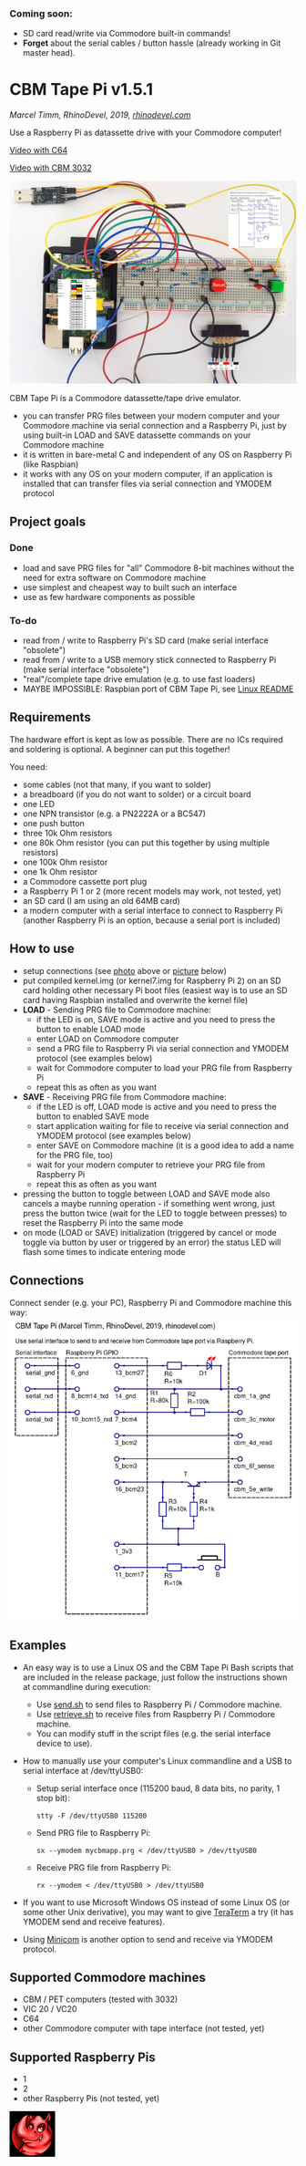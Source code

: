### Coming soon:
- SD card read/write via Commodore built-in commands!
- **Forget** about the serial cables / button hassle (already working in Git master head).

# CBM Tape Pi v1.5.1
*Marcel Timm, RhinoDevel, 2019, [rhinodevel.com](http://rhinodevel.com/)*

Use a Raspberry Pi as datassette drive with your Commodore computer!

[Video with C64](https://youtu.be/OaE2jjz9rNg)

[Video with CBM 3032](https://youtu.be/Clf2ns-0-9E)

<img src="./docs/Photo%20of%20connected%20Raspberry%20Pi%201.jpg" alt="Photo" title="Photo with overlays containing all relevant informations to build CBM Tape Pi connections yourself." width="800"/>

CBM Tape Pi is a Commodore datassette/tape drive emulator.

- you can transfer PRG files between your modern computer and your Commodore machine via serial connection and a Raspberry Pi, just by using built-in LOAD and SAVE datassette commands on your Commodore machine
- it is written in bare-metal C and independent of any OS on Raspberry Pi (like Raspbian)
- it works with any OS on your modern computer, if an application is installed that can transfer files via serial connection and YMODEM protocol

## Project goals

### Done

- load and save PRG files for "all" Commodore 8-bit machines without the need for extra software on Commodore machine
- use simplest and cheapest way to built such an interface
- use as few hardware components as possible

### To-do

- read from / write to Raspberry Pi's SD card (make serial interface "obsolete")
- read from / write to a USB memory stick connected to Raspberry Pi (make serial interface "obsolete")
- "real"/complete tape drive emulation (e.g. to use fast loaders)
- MAYBE IMPOSSIBLE: Raspbian port of CBM Tape Pi, see [Linux README](./linux/README.md)

## Requirements

The hardware effort is kept as low as possible. There are no ICs required and soldering is optional. A beginner can put this together!

You need:

- some cables (not that many, if you want to solder)
- a breadboard (if you do not want to solder) or a circuit board
- one LED
- one NPN transistor (e.g. a PN2222A or a BC547)
- one push button
- three 10k Ohm resistors
- one 80k Ohm resistor (you can put this together by using multiple resistors)
- one 100k Ohm resistor
- one 1k Ohm resistor
- a Commodore cassette port plug
- a Raspberry Pi 1 or 2 (more recent models may work, not tested, yet)
- an SD card (I am using an old 64MB card)
- a modern computer with a serial interface to connect to Raspberry Pi (another Raspberry Pi is an option, because a serial port is included)

## How to use

- setup connections (see [photo](./docs/Photo%20of%20connected%20Raspberry%20Pi%201.jpg) above or [picture](./docs/Serial%20to%20CBM%20tape%20via%20Raspberry%20Pi%20(Marcel%20Timm%2C%20RhinoDevel).png) below)
- put compiled kernel.img (or kernel7.img for Raspberry Pi 2) on an SD card holding other necessary Pi boot files (easiest way is to use an SD card having Raspbian installed and overwrite the kernel file)
- **LOAD** - Sending PRG file to Commodore machine:
  - if the LED is on, SAVE mode is active and you need to press the button to enable LOAD mode  
  - enter LOAD on Commodore computer
  - send a PRG file to Raspberry Pi via serial connection and YMODEM protocol (see examples below)
  - wait for Commodore computer to load your PRG file from Raspberry Pi
  - repeat this as often as you want
- **SAVE** - Receiving PRG file from Commodore machine:
  - if the LED is off, LOAD mode is active and you need to press the button to enabled SAVE mode
  - start application waiting for file to receive via serial connection and YMODEM protocol (see examples below)
  - enter SAVE on Commodore machine (it is a good idea to add a name for the PRG file, too)
  - wait for your modern computer to retrieve your PRG file from Raspberry Pi
  - repeat this as often as you want
- pressing the button to toggle between LOAD and SAVE mode also cancels a maybe running operation - if something went wrong, just press the button twice (wait for the LED to toggle between presses) to reset the Raspberry Pi into the same mode
- on mode (LOAD or SAVE) initialization (triggered by cancel or mode toggle via button by user or triggered by an error) the status LED will flash some times to indicate entering mode

## Connections
Connect sender (e.g. your PC), Raspberry Pi and Commodore machine this way:
![Wiring](./docs/Serial%20to%20CBM%20tape%20via%20Raspberry%20Pi%20(Marcel%20Timm%2C%20RhinoDevel).png)

## Examples

- An easy way is to use a Linux OS and the CBM Tape Pi Bash scripts that are included in the release package, just follow the instructions shown at commandline during execution:
  - Use [send.sh](./send.sh) to send files to Raspberry Pi / Commodore machine.
  - Use [retrieve.sh](./retrieve.sh) to receive files from Raspberry Pi / Commodore machine.
  - You can modify stuff in the script files (e.g. the serial interface device to use).

- How to manually use your computer's Linux commandline and a USB to serial interface at /dev/ttyUSB0:

  - Setup serial interface once (115200 baud, 8 data bits, no parity, 1 stop bit):
      ```shell
      stty -F /dev/ttyUSB0 115200
      ```
  - Send PRG file to Raspberry Pi:
      ```shell
      sx --ymodem mycbmapp.prg < /dev/ttyUSB0 > /dev/ttyUSB0
      ```
  - Receive PRG file from Raspberry Pi:
      ```shell
      rx --ymodem < /dev/ttyUSB0 > /dev/ttyUSB0
      ```

- If you want to use Microsoft Windows OS instead of some Linux OS (or some other Unix derivative), you may want to give [TeraTerm](https://ttssh2.osdn.jp/) a try (it has YMODEM send and receive features). 

- Using [Minicom](https://salsa.debian.org/minicom-team/minicom) is another option to send and receive via YMODEM protocol. 

## Supported Commodore machines

- CBM / PET computers (tested with 3032)
- VIC 20 / VC20
- C64
- other Commodore computer with tape interface (not tested, yet)

## Supported Raspberry Pis

- 1
- 2
- other Raspberry Pis (not tested, yet)

![RhinoDevel](./data/rhino.bmp)

